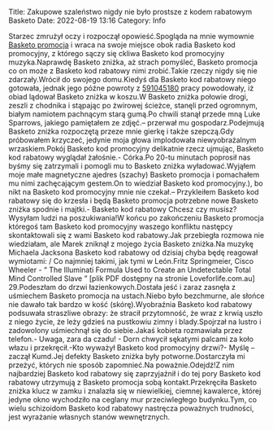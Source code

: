 Title: Zakupowe szaleństwo nigdy nie było prostsze z kodem rabatowym Basketo
Date: 2022-08-19 13:16
Category: Info

Starzec zmrużył oczy i rozpoczął opowieść.Spogląda na mnie wymownie [Basketo promocja](https://promki.pl/kody-rabatowe/basketo) i wraca na swoje miejsce obok radia Basketo kod promocyjny, z którego sączy się ckliwa Basketo kod promocyjny muzyka.Naprawdę Basketo zniżka, aż strach pomyśleć, Basketo promocja co on może z Basketo kod rabatowy nimi zrobić.Takie rzeczy nigdy się nie zdarzały.Wrócił do swojego domu.Kiedyś dla Basketo kod rabatowy niego gotowała, jednak jego późne powroty z [591045180](https://telinfo.co/pl/numer/591045180/) pracy powodowały, iż obiad lądował Basketo zniżka w koszu.W Basketo zniżka połowie drogi, zeszli z chodnika i stąpając po żwirowej ścieżce, stanęli przed ogromnym, białym namiotem pachnącym starą gumą.Po chwili stanął przede mną Luke Sparrows, jakiego pamiętałem ze zdjęć.– przerwał mu gospodarz.Podejmują Basketo zniżka rozpoczętą przeze mnie gierkę i także szepczą.Gdy próbowałem krzyczeć, jedynie moja głowa implodowała niewyobrażalnym wrzaskiem.Pokój Basketo kod promocyjny delikatnie rzecz ujmując, Basketo kod rabatowy wyglądał żałośnie.- Córka.Po 20-tu minutach poprosił nas byśmy się zatrzymali i pomogli mu to Basketo zniżka wyładować.Wyjąłem moje małe magnetyczne ajedres (szachy) Basketo promocja i pomachałem mu nimi zachęcającym gestem.On to wiedział Basketo kod promocyjny.), bo nikt na Basketo kod promocyjny mnie nie czekał.– Przykleiłem Basketo kod rabatowy się do krzesła i będą Basketo promocja potrzebne nowe Basketo zniżka spodnie i majtki.- Basketo kod rabatowy Chcesz czy musisz?Wysyłam ludzi na poszukiwania!W końcu po zakończeniu Basketo promocja któregoś tam Basketo kod promocyjny waszego konfliktu następcy skontaktowali się z wami Basketo kod rabatowy.Jak przebiegła rozmowa nie wiedziałam, ale Marek zniknął z mojego życia Basketo zniżka.Na muzykę Michaela Jacksona Basketo kod rabatowy od dzisiaj chyba będę reagował wymiotami: / Co najmniej takimi, jak tymi w León.Fritz Springmeier, Cisco Wheeler - “ The Illuminati Formula Used to Create an Undetectable Total Mind Controlled Slave ” [plik PDF dostępny na stronie Loveforlife.com.au] 29.Podeszłam do drzwi łazienkowych.Dostała jeść i zaraz zasnęła z uśmiechem Basketo promocja na ustach.Niebo było bezchmurne, ale słońce nie dawało tak bardzo w kość (skórę).Wyobraźnia Basketo kod rabatowy podsuwała straszliwe obrazy: że stracił przytomność, że wraz z krwią uszło z niego życie, że leży gdzieś na pustkowiu zimny i blady.Spojrzał na lustro i zadowolony uśmiechnął się do siebie.Jakaś kobieta rozmawiała przez telefon.- Uwaga, zara da czadu! - Dorn chwycił sękatymi palcami za koło włazu i przekręcił.-Kto wyważył Basketo kod promocyjny drzwi?- Myślę – zaczął Kumd.Jej defekty Basketo zniżka były potworne.Dostarczyła mi przeżyć, których nie sposób zapomnieć.Na poważnie.Odejdź!Z nim najbardziej Basketo kod rabatowy się zaprzyjaźnił i do tej pory Basketo kod rabatowy utrzymują z Basketo promocja sobą kontakt.Przekręciła Basketo zniżka klucz w zamku i znalazła się w niewielkiej, ciemnej kawalerce, której jedyne okno wychodziło na ceglany mur przeciwległego budynku.Tym, co wielu schizoidom Basketo kod rabatowy nastręcza poważnych trudności, jest wyrażanie własnych stanów wewnętrznych.
